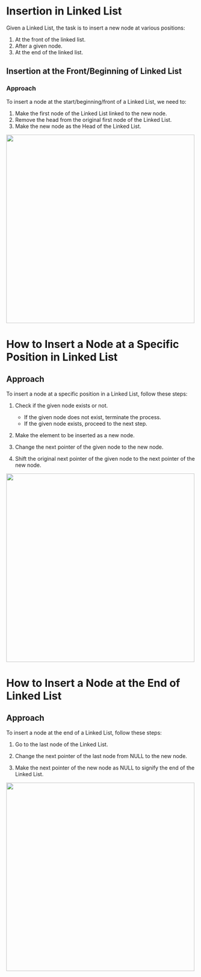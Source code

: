 # Insertion in Linked List

Given a Linked List, the task is to insert a new node at various positions:

1. At the front of the linked list.
2. After a given node.
3. At the end of the linked list.

## Insertion at the Front/Beginning of Linked List

### Approach

To insert a node at the start/beginning/front of a Linked List, we need to:

1. Make the first node of the Linked List linked to the new node.
2. Remove the head from the original first node of the Linked List.
3. Make the new node as the Head of the Linked List.

<img width="500px" src="https://media.geeksforgeeks.org/wp-content/uploads/     20240222162726/Insertion-at-the-Beginning-of-Singly-Linked-List.webp" alt="">

# How to Insert a Node at a Specific Position in Linked List

## Approach

To insert a node at a specific position in a Linked List, follow these steps:

1. Check if the given node exists or not.
    - If the given node does not exist, terminate the process.
    - If the given node exists, proceed to the next step.

2. Make the element to be inserted as a new node.

3. Change the next pointer of the given node to the new node.

4. Shift the original next pointer of the given node to the next pointer of the new node.

<img width="500px" src="https://media.geeksforgeeks.org/wp-content/uploads/20240222162809/Insertion-at-a-Specific-Position-of-the-Singly-Linked-List.webp" alt="">

# How to Insert a Node at the End of Linked List

## Approach

To insert a node at the end of a Linked List, follow these steps:

1. Go to the last node of the Linked List.

2. Change the next pointer of the last node from NULL to the new node.

3. Make the next pointer of the new node as NULL to signify the end of the Linked List.


<img width="500px" src="https://media.geeksforgeeks.org/wp-content/uploads/20240222162837/Insertion-at-the-End-of-Singly-Linked-List.webp" alt="">

